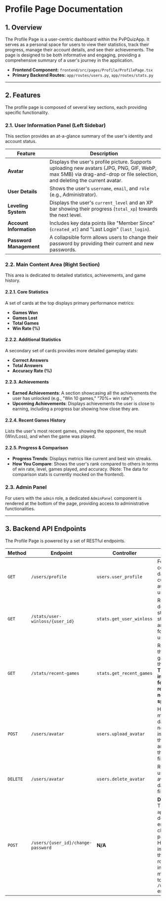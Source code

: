 # Profile Page Documentation

## 1. Overview

The Profile Page is a user-centric dashboard within the PvPQuizApp. It serves as a personal space for users to view their statistics, track their progress, manage their account details, and see their achievements. The page is designed to be both informative and engaging, providing a comprehensive summary of a user's journey in the application.

-   **Frontend Component:** `frontend/src/pages/Profile/ProfilePage.tsx`
-   **Primary Backend Routes:** `app/routes/users.py`, `app/routes/stats.py`

---

## 2. Features

The profile page is composed of several key sections, each providing specific functionality.

### 2.1. User Information Panel (Left Sidebar)

This section provides an at-a-glance summary of the user's identity and account status.

| Feature                  | Description                                                                                                                                                             |
| ------------------------ | ----------------------------------------------------------------------------------------------------------------------------------------------------------------------- |
| **Avatar**               | Displays the user's profile picture. Supports uploading new avatars (JPG, PNG, GIF, WebP, max 5MB) via drag-and-drop or file selection, and deleting the current avatar. |
| **User Details**         | Shows the user's `username`, `email`, and `role` (e.g., Administrator).                                                                                                 |
| **Leveling System**      | Displays the user's `current_level` and an XP bar showing their progress (`total_xp`) towards the next level.                                                             |
| **Account Information**  | Includes key data points like "Member Since" (`created_at`) and "Last Login" (`last_login`).                                                                            |
| **Password Management**  | A collapsible form allows users to change their password by providing their current and new passwords.                                                                  |

### 2.2. Main Content Area (Right Section)

This area is dedicated to detailed statistics, achievements, and game history.

#### 2.2.1. Core Statistics

A set of cards at the top displays primary performance metrics:
-   **Games Won**
-   **Games Lost**
-   **Total Games**
-   **Win Rate (%)**

#### 2.2.2. Additional Statistics

A secondary set of cards provides more detailed gameplay stats:
-   **Correct Answers**
-   **Total Answers**
-   **Accuracy Rate (%)**

#### 2.2.3. Achievements

-   **Earned Achievements**: A section showcasing all the achievements the user has unlocked (e.g., "Win 10 games," "70%+ win rate").
-   **Upcoming Achievements**: Displays achievements the user is close to earning, including a progress bar showing how close they are.

#### 2.2.4. Recent Games History

Lists the user's most recent games, showing the opponent, the result (Win/Loss), and when the game was played.

#### 2.2.5. Progress & Comparison

-   **Progress Trends**: Displays metrics like current and best win streaks.
-   **How You Compare**: Shows the user's rank compared to others in terms of win rate, level, games played, and accuracy. (Note: The data for comparison stats is currently mocked on the frontend).

### 2.3. Admin Panel

For users with the `admin` role, a dedicated `AdminPanel` component is rendered at the bottom of the page, providing access to administrative functionalities.

---

## 3. Backend API Endpoints

The Profile Page is powered by a set of RESTful endpoints.

| Method   | Endpoint                               | Controller                                         | Description                                                                                                                                        |
| -------- | -------------------------------------- | -------------------------------------------------- | -------------------------------------------------------------------------------------------------------------------------------------------------- |
| `GET`    | `/users/profile`                       | `users.user_profile`                               | Fetches the complete profile data for the currently authenticated user.                                                                            |
| `GET`    | `/stats/user-winloss/{user_id}`        | `stats.get_user_winloss`                           | Retrieves detailed win/loss statistics, streaks, and answer counts for the specified user.                                                       |
| `GET`    | `/stats/recent-games`                  | `stats.get_recent_games`                           | Returns a list of the most recent games played by the user. **Note: The current implementation fetches global recent games, not user-specific ones.** |
| `POST`   | `/users/avatar`                        | `users.upload_avatar`                              | Handles multipart form data to upload a new avatar image. It updates the user's record and cleans up the old avatar file.                          |
| `DELETE` | `/users/avatar`                        | `users.delete_avatar`                              | Removes the user's current avatar from the database and the filesystem.                                                                          |
| `POST`   | `/users/{user_id}/change-password`     | **N/A**                                            | **Discrepancy:** The frontend `api.ts` file defines this endpoint for changing passwords. However, it is not implemented in the backend routes. The intended logic might have been to use the `PUT /users/{user_id}` endpoint. |
